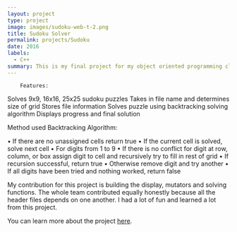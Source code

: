 ```yaml
---
layout: project
type: project
image: images/sudoku-web-t-2.png
title: Sudoku Solver
permalink: projects/Sudoku
date: 2016
labels:
  - C++
summary: This is my final project for my object oriented programming class and it is a Sudoku solver.
---
```


<div class="ui embed" data-source="vimeo" data-id="200444415" >
</div>

        Features:
        
  Solves 9x9, 16x16, 25x25 sudoku puzzles
  Takes in file name and determines size of grid
  Stores file information
  Solves puzzle using backtracking solving algorithm
  Displays progress and final solution

Method used Backtracking Algorithm:

• If there are no unassigned cells return true
• If the current cell is solved, solve next cell
• For digits from 1 to 9
• If there is no conflict for digit at row, column, or box assign digit to   cell and recursively try to fill in rest of grid
• If recursion successful, return true
• Otherwise remove digit and try another
• If all digits have been tried and nothing worked, return false

My contribution for this project is building the display, mutators and solving functions. The whole team contributed equally honestly because all the header files depends on one another. I had a lot of fun and learned a lot from this project.



You can learn more about the project [here](https://github.com/LamAnhProj/Sudoku).



